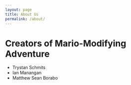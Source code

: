 ```yaml
---
layout: page
title: About Us
permalink: /about/
---
```


# Creators of Mario-Modifying Adventure
- Trystan Schmits
- Ian Manangan
- Matthew Sean Borabo
